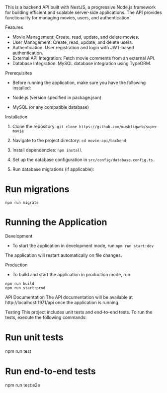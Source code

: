 This is a backend API built with NestJS, a progressive Node.js framework for building efficient and scalable server-side applications. The API provides functionality for managing movies, users, and authentication.

Features

- Movie Management: Create, read, update, and delete movies.
- User Management: Create, read, update, and delete users.
- Authentication: User registration and login with JWT-based authentication.
- External API Integration: Fetch movie comments from an external API.
- Database Integration: MySQL database integration using TypeORM.

Prerequisites
- Before running the application, make sure you have the following installed:

- Node.js (version specified in package.json)
- MySQL (or any compatible database)

Installation
1. Clone the repository:
```git clone https://github.com/mushfiqweb/super-movie```
2. Navigate to the project directory: `cd movie-api/backend`

3. Install dependencies: `npm install`

4. Set up the database configuration in `src/config/database.config.ts.`

5. Run database migrations (if applicable):

# Run migrations
`npm run migrate`

# Running the Application
Development
- To start the application in development mode, run:`npm run start:dev`



The application will restart automatically on file changes.

Production
- To build and start the application in production mode, run:
```
npm run build
npm run start:prod
```


API Documentation
The API documentation will be available at http://localhost:1971/api once the application is running.

Testing
This project includes unit tests and end-to-end tests. To run the tests, execute the following commands:

# Run unit tests
npm run test

# Run end-to-end tests
npm run test:e2e



